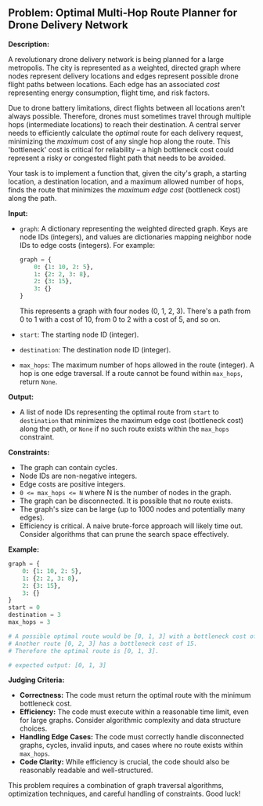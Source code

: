 ## Problem: Optimal Multi-Hop Route Planner for Drone Delivery Network

**Description:**

A revolutionary drone delivery network is being planned for a large metropolis. The city is represented as a weighted, directed graph where nodes represent delivery locations and edges represent possible drone flight paths between locations. Each edge has an associated *cost* representing energy consumption, flight time, and risk factors.

Due to drone battery limitations, direct flights between all locations aren't always possible. Therefore, drones must sometimes travel through multiple hops (intermediate locations) to reach their destination. A central server needs to efficiently calculate the *optimal* route for each delivery request, minimizing the *maximum* cost of any single hop along the route. This 'bottleneck' cost is critical for reliability – a high bottleneck cost could represent a risky or congested flight path that needs to be avoided.

Your task is to implement a function that, given the city's graph, a starting location, a destination location, and a maximum allowed number of hops, finds the route that minimizes the *maximum edge cost* (bottleneck cost) along the path.

**Input:**

*   `graph`: A dictionary representing the weighted directed graph. Keys are node IDs (integers), and values are dictionaries mapping neighbor node IDs to edge costs (integers).  For example:
    ```python
    graph = {
        0: {1: 10, 2: 5},
        1: {2: 2, 3: 8},
        2: {3: 15},
        3: {}
    }
    ```
    This represents a graph with four nodes (0, 1, 2, 3). There's a path from 0 to 1 with a cost of 10, from 0 to 2 with a cost of 5, and so on.

*   `start`: The starting node ID (integer).
*   `destination`: The destination node ID (integer).
*   `max_hops`: The maximum number of hops allowed in the route (integer). A hop is one edge traversal. If a route cannot be found within `max_hops`, return `None`.

**Output:**

*   A list of node IDs representing the optimal route from `start` to `destination` that minimizes the maximum edge cost (bottleneck cost) along the path, or `None` if no such route exists within the `max_hops` constraint.

**Constraints:**

*   The graph can contain cycles.
*   Node IDs are non-negative integers.
*   Edge costs are positive integers.
*   `0 <= max_hops <= N` where N is the number of nodes in the graph.
*   The graph can be disconnected.  It is possible that no route exists.
*   The graph's size can be large (up to 1000 nodes and potentially many edges).
*   Efficiency is critical. A naive brute-force approach will likely time out.  Consider algorithms that can prune the search space effectively.

**Example:**

```python
graph = {
    0: {1: 10, 2: 5},
    1: {2: 2, 3: 8},
    2: {3: 15},
    3: {}
}
start = 0
destination = 3
max_hops = 3

# A possible optimal route would be [0, 1, 3] with a bottleneck cost of 10.
# Another route [0, 2, 3] has a bottleneck cost of 15.
# Therefore the optimal route is [0, 1, 3].

# expected output: [0, 1, 3]
```

**Judging Criteria:**

*   **Correctness:** The code must return the optimal route with the minimum bottleneck cost.
*   **Efficiency:** The code must execute within a reasonable time limit, even for large graphs. Consider algorithmic complexity and data structure choices.
*   **Handling Edge Cases:** The code must correctly handle disconnected graphs, cycles, invalid inputs, and cases where no route exists within `max_hops`.
*   **Code Clarity:** While efficiency is crucial, the code should also be reasonably readable and well-structured.

This problem requires a combination of graph traversal algorithms, optimization techniques, and careful handling of constraints. Good luck!
